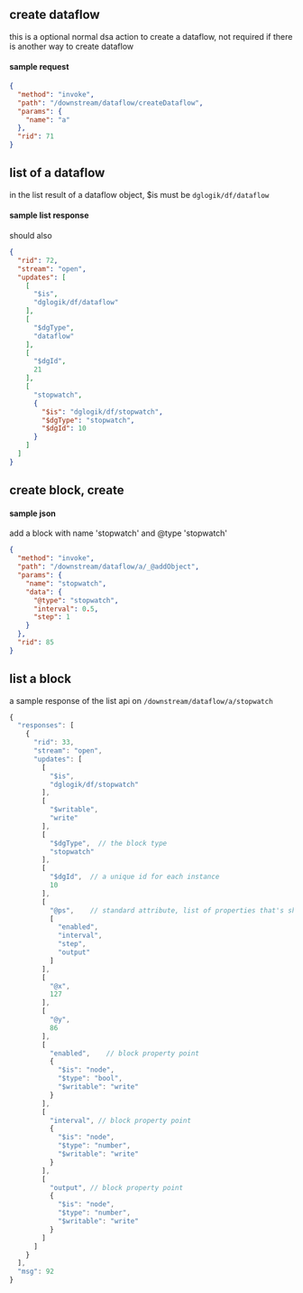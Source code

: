 ## create dataflow 

this is a optional normal dsa action to create a dataflow, not required if there is another way to create dataflow

#### sample request
```json
{
  "method": "invoke",
  "path": "/downstream/dataflow/createDataflow",
  "params": {
    "name": "a"
  },
  "rid": 71
}
```

## list of a dataflow

in the list result of a dataflow object, $is must be `dglogik/df/dataflow`

#### sample list response
should also 
```json
{
  "rid": 72,
  "stream": "open",
  "updates": [
    [
      "$is",
      "dglogik/df/dataflow"
    ],
    [
      "$dgType",
      "dataflow"
    ],
    [
      "$dgId",
      21
    ],
    [
      "stopwatch",
      {
        "$is": "dglogik/df/stopwatch",
        "$dgType": "stopwatch",
        "$dgId": 10
      }
    ]
  ]
}
```

## create block, create 

#### sample json
add a block with name 'stopwatch' and @type 'stopwatch'
``` json
{
  "method": "invoke",
  "path": "/downstream/dataflow/a/_@addObject",
  "params": {
    "name": "stopwatch",
    "data": {
      "@type": "stopwatch",
      "interval": 0.5,
      "step": 1
    }
  },
  "rid": 85
}
```


## list a block
a sample response of the list api on `/downstream/dataflow/a/stopwatch`
```javascript
{
  "responses": [
    {
      "rid": 33,
      "stream": "open",
      "updates": [
        [
          "$is",
          "dglogik/df/stopwatch"
        ],
        [
          "$writable",
          "write"
        ],
        [
          "$dgType",  // the block type
          "stopwatch"
        ],
        [
          "$dgId",  // a unique id for each instance
          10
        ],
        [
          "@ps",    // standard attribute, list of properties that's shown in the block UI
          [
            "enabled",
            "interval",
            "step",
            "output"
          ]
        ],
        [
          "@x",
          127
        ],
        [
          "@y",
          86
        ],
        [
          "enabled",    // block property point
          {
            "$is": "node",
            "$type": "bool",
            "$writable": "write"
          }
        ],
        [
          "interval", // block property point
          {
            "$is": "node",
            "$type": "number",
            "$writable": "write"
          }
        ],
        [
          "output", // block property point
          {
            "$is": "node",
            "$type": "number",
            "$writable": "write"
          }
        ]
      ]
    }
  ],
  "msg": 92
}
```